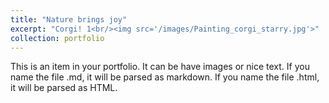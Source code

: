 ```yaml
---
title: "Nature brings joy"
excerpt: "Corgi! 1<br/><img src='/images/Painting_corgi_starry.jpg'>"
collection: portfolio
---
```


This is an item in your portfolio. It can be have images or nice text. If you name the file .md, it will be parsed as markdown. If you name the file .html, it will be parsed as HTML. 
